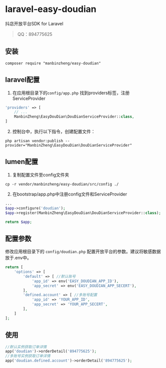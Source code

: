 # laravel-easy-doudian

抖店开放平台SDK for Laravel

> QQ：894775625



## 安装

```shell
composer require "manbinzheng/easy-doudian"
```

## laravel配置
1. 在应用根目录下的`config/app.php` 找到providers标签，注册 ServiceProvider

```php
'providers' => [
    // ...
    ManbinZheng\EasyDouDian\DouDianServiceProvider::class,
]
```

2. 控制台中，执行以下指令，创建配置文件：

```shell
php artisan vendor:publish --provider="ManbinZheng\EasyDouDian\DouDianServiceProvider"
```

## lumen配置
1. 复制配置文件至config文件夹
```shell
cp -r vendor/manbinzheng/easy-doudian/src/config ./
```


2. 在bootstrap/app.php中注册config文件和ServiceProvider

```php
...
$app->configure('doudian');
$app->register(ManbinZheng\EasyDouDian\DouDianServiceProvider::class);

return $app;
```

## 配置参数

修改应用根目录下的 `config/doudian.php` 配置开放平台的参数。建议将敏感数据放于.env中。
```php
return [
    'options' => [
        'default' => [ //默认账号
            'app_id' => env('EASY_DOUDIAN_APP_ID'),
            'app_secret' => env('EASY_DOUDIAN_APP_SECERT'),
        ],
        'defined.account' => [ //多账号配置
            'app_id' => 'YOUR_APP_ID',
            'app_secret' => 'YOUR_APP_SECERT',
        ],
    ]
];
```

## 使用
```php
//默认实例获取订单详情
app('doudian')->orderDetail('894775625');
//多账号实例获取订单详情
app('doudian.defined.account')->orderDetail('894775625');
```

